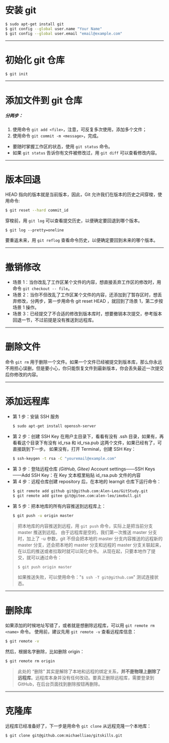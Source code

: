 <!--
 * @FileName: 01BulidAndConnect.md
 * @Author: Alen luojiaming299@163.com
 * @CreateTime: 2022-08-11 22:53:42
 * @LastEditTime: 2022-08-13 08:29:00
 * Copyright (c) 2022 by Alen, All Rights Reserved.
-->

# 安装 git
```bash
$ sudo apt-get install git
$ git config --global user.name "Your Name"
$ git config --global user.email "email@example.com"
```

----------------------------------------------------------------

# 初始化 git 仓库
```bash
$ git init
```

----------------------------------------------------------------

# 添加文件到 git 仓库
##### 分两步：
1. 使用命令 `git add <file>`，注意，可反复多次使用，添加多个文件；
2. 使用命令 `git commit -m <message>`，完成。
+ 要随时掌握工作区的状态，使用 `git status` 命令。
+ 如果 `git status` 告诉你有文件被修改过，用 `git diff` 可以查看修改内容。

----------------------------------------------------------------

# 版本回退
HEAD 指向的版本就是当前版本，因此，Git 允许我们在版本的历史之间穿梭，使用命令:
```bash
$ git reset --hard commit_id
```
穿梭前，用 `git log` 可以查看提交历史，以便确定要回退到哪个版本。
```
$ git log --pretty=oneline
```
要重返未来，用 `git reflog` 查看命令历史，以便确定要回到未来的哪个版本。

----------------------------------------------------------------

# 撤销修改
+ 场景 1：当你改乱了工作区某个文件的内容，想直接丢弃工作区的修改时，用命令 `git checkout -- file`。
+ 场景 2：当你不但改乱了工作区某个文件的内容，还添加到了暂存区时，想丢弃修改，分两步，第一步用命令 git reset HEAD <file>，就回到了场景 1，第二步按场景 1 操作。
+ 场景 3：已经提交了不合适的修改到版本库时，想要撤销本次提交，参考版本回退一节，不过前提是没有推送到远程库。

----------------------------------------------------------------

# 删除文件
命令 `git rm` 用于删除一个文件。如果一个文件已经被提交到版本库，那么你永远不用担心误删，但是要小心，你只能恢复文件到最新版本，你会丢失最近一次提交后你修改的内容。

----------------------------------------------------------------

# 添加远程库
+ 第 1 步：安装 SSH 服务
    ```bash
    $ sudo apt-get install openssh-server
    ```
+ 第 2 步：创建 SSH Key
在用户主目录下，看看有没有 .ssh 目录，如果有，再看看这个目录下有没有 id_rsa 和 id_rsa.pub 这两个文件，如果已经有了，可直接跳到下一步。
如果没有，打开 Terminal，创建 SSH Key：
    ```bash
    $ ssh-keygen -t rsa -C "youremail@example.com"
    ```
+ 第 3 步：登陆远程仓库 *(GitHub, Gitee)*
Account settings——SSH Keys——Add SSH Key：在 Key 文本框里粘贴 id_rsa.pub 文件的内容
+ 第 4 步：远程仓库创建 repository 后，在本地的 learngit 仓库下运行命令：
    ```bash
    $ git remote add github git@github.com:Alen-Leo/GitStudy.git
    $ git remote add gitee git@gitee.com:alen-leo/imx6ull.git
    ```
+ 第 5 步：把本地库的所有内容推送到远程库上：
    ```bash
    $ git push -u origin master
    ```
> 把本地库的内容推送到远程，用 `git push` 命令，实际上是把当前分支 master 推送到远程。
> 由于远程库是空的，我们第一次推送 master 分支时，加上了 -u 参数，git 不但会把本地的 master 分支内容推送的远程新的 master 分支，还会把本地的 master 分支和远程的 master 分支关联起来，在以后的推送或者拉取时就可以简化命令。
> 从现在起，只要本地作了提交，就可以通过命令：
> ```bash
> $ git push origin master
> ```
> 如果推送失败，可以使用命令："`$ ssh -T git@github.com`" 测试连接状态。

----------------------------------------------------------------

# 删除库
如果添加的时候地址写错了，或者就是想删除远程库，可以用 `git remote rm <name>` 命令。
使用前，建议先用 `git remote -v` 查看远程库信息：
```bash
$ git remote -v
```
然后，根据名字删除，比如删除 origin：
```bash
$ git remote rm origin
```
> 此处的 “删除” 其实是解除了本地和远程的绑定关系，**并不是物理上删除了远程库**。远程库本身并没有任何改动。要真正删除远程库，需要登录到 GitHub，在后台页面找到删除按钮再删除。

-----------------------------------------------------------------

# 克隆库
远程库已经准备好了，下一步是用命令 `git clone` 从远程克隆一个本地库：
```bash
$ git clone git@github.com:michaelliao/gitskills.git
```



